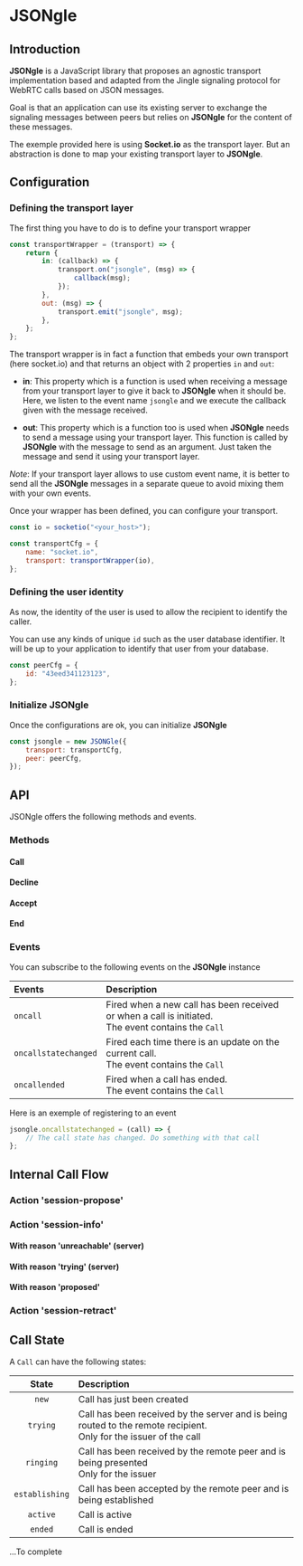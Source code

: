 # JSONgle

## Introduction

**JSONgle** is a JavaScript library that proposes an agnostic transport implementation based and adapted from the Jingle signaling protocol for WebRTC calls based on JSON messages.

Goal is that an application can use its existing server to exchange the signaling messages between peers but relies on **JSONgle** for the content of these messages.

The exemple provided here is using **Socket.io** as the transport layer. But an abstraction is done to map your existing transport layer to **JSONgle**.

## Configuration

### Defining the transport layer

The first thing you have to do is to define your transport wrapper

```js
const transportWrapper = (transport) => {
    return {
        in: (callback) => {
            transport.on("jsongle", (msg) => {
                callback(msg);
            });
        },
        out: (msg) => {
            transport.emit("jsongle", msg);
        },
    };
};
```

The transport wrapper is in fact a function that embeds your own transport (here socket.io) and that returns an object with 2 properties `in` and `out`:

-   **in**: This property which is a function is used when receiving a message from your transport layer to give it back to **JSONgle** when it should be. Here, we listen to the event name `jsongle` and we execute the callback given with the message received.

-   **out**: This property which is a function too is used when **JSONgle** needs to send a message using your transport layer. This function is called by **JSONgle** with the message to send as an argument. Just taken the message and send it using your transport layer.

_Note_: If your transport layer allows to use custom event name, it is better to send all the **JSONgle** messages in a separate queue to avoid mixing them with your own events.

Once your wrapper has been defined, you can configure your transport.

```js
const io = socketio("<your_host>");

const transportCfg = {
    name: "socket.io",
    transport: transportWrapper(io),
};
```

### Defining the user identity

As now, the identity of the user is used to allow the recipient to identify the caller.

You can use any kinds of unique `id` such as the user database identifier. It will be up to your application to identify that user from your database.

```js
const peerCfg = {
    id: "43eed341123123",
};
```

### Initialize JSONgle

Once the configurations are ok, you can initialize **JSONgle**

```js
const jsongle = new JSONGle({
    transport: transportCfg,
    peer: peerCfg,
});
```

## API

JSONgle offers the following methods and events.

### Methods

#### Call

#### Decline

#### Accept

#### End

### Events

You can subscribe to the following events on the **JSONgle** instance

| Events               | Description                                                                                           |
| :------------------- | :---------------------------------------------------------------------------------------------------- |
| `oncall`             | Fired when a new call has been received or when a call is initiated.<br>The event contains the `Call` |
| `oncallstatechanged` | Fired each time there is an update on the current call.<br>The event contains the `Call`              |
| `oncallended`        | Fired when a call has ended.<br>The event contains the `Call`                                         |

Here is an exemple of registering to an event

```js
jsongle.oncallstatechanged = (call) => {
    // The call state has changed. Do something with that call
};
```

## Internal Call Flow

### Action 'session-propose'

### Action 'session-info'

#### With reason 'unreachable' (server)

#### With reason 'trying' (server)

#### With reason 'proposed'

### Action 'session-retract'

## Call State

A `Call` can have the following states:

|   **State**    | **Description**                                                                                                      |
| :------------: | :------------------------------------------------------------------------------------------------------------------- |
|     `new`      | Call has just been created                                                                                           |
|    `trying`    | Call has been received by the server and is being routed to the remote recipient.<br>Only for the issuer of the call |
|   `ringing`    | Call has been received by the remote peer and is being presented<br>Only for the issuer                              |
| `establishing` | Call has been accepted by the remote peer and is being established                                                   |
|    `active`    | Call is active                                                                                                       |
|    `ended`     | Call is ended                                                                                                        |

...To complete
